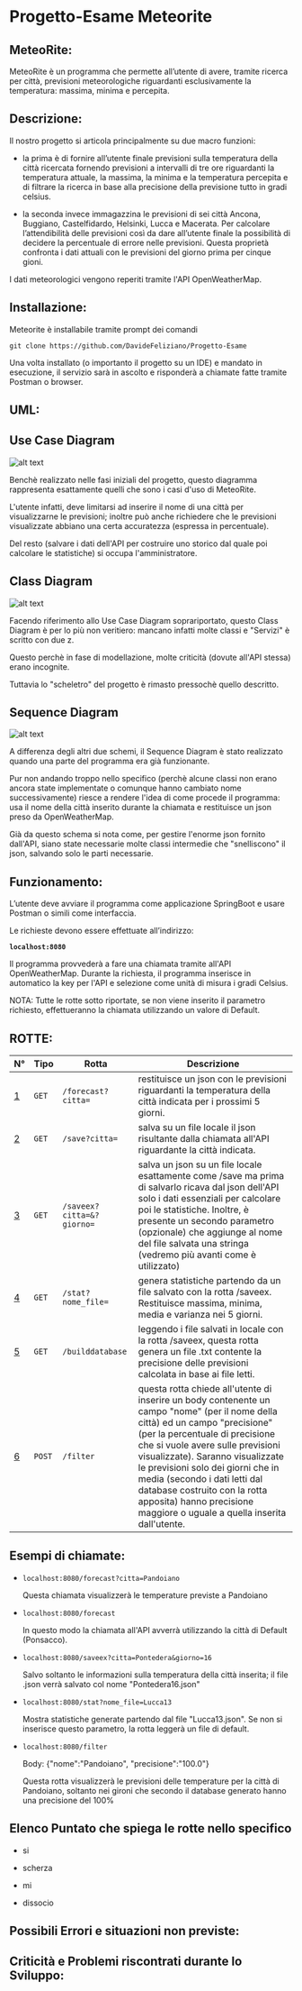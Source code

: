 # Progetto-Esame Meteorite 
## MeteoRite:
MeteoRite è un programma che permette all’utente di avere, tramite ricerca per città, previsioni meteorologiche riguardanti
esclusivamente la temperatura: massima, minima e percepita.


## **Descrizione:**

Il nostro progetto si articola principalmente su  due macro funzioni: 

* la prima è di fornire all’utente finale previsioni sulla temperatura della città ricercata fornendo previsioni a intervalli 
di tre ore riguardanti la temperatura attuale, la massima, la minima e la temperatura percepita e di filtrare la ricerca in base 
alla precisione della previsione tutto in gradi celsius.

* la seconda invece immagazzina le previsioni di sei città Ancona, Buggiano, Castelfidardo, Helsinki,
Lucca e Macerata. Per calcolare l’attendibilità delle previsioni così da dare all’utente finale la possibilità di decidere 
la percentuale di errore nelle previsioni. Questa proprietà confronta i dati attuali con le previsioni del giorno prima per cinque gioni.

I dati meteorologici vengono  reperiti tramite l'API OpenWeatherMap.



## Installazione: 
Meteorite è installabile tramite prompt dei comandi 
```
git clone https://github.com/DavideFeliziano/Progetto-Esame
```

Una volta installato (o importanto il progetto su un IDE) e mandato in esecuzione, il servizio sarà in ascolto e risponderà a chiamate fatte tramite Postman o browser.

## UML:

## Use Case Diagram
![alt text](https://github.com/DavideFeliziano/Progetto-Esame/blob/main/usecasediagram.jpg?raw=true)

Benchè realizzato nelle fasi iniziali del progetto, questo diagramma rappresenta esattamente quelli che sono i casi d'uso di MeteoRite.

L'utente infatti, deve limitarsi ad inserire il nome di una città per visualizzarne le previsioni; inoltre può anche richiedere che le previsioni visualizzate abbiano una certa accuratezza (espressa in percentuale).

Del resto (salvare i dati dell'API per costruire uno storico dal quale poi calcolare le statistiche) si occupa l'amministratore.

## Class Diagram
![alt text](https://github.com/DavideFeliziano/Progetto-Esame/blob/main/esame.jpg?raw=true)

Facendo riferimento allo Use Case Diagram soprariportato, questo Class Diagram è per lo più non veritiero: mancano infatti molte classi e "Servizi" è scritto con due z.

Questo perchè in fase di modellazione, molte criticità (dovute all'API stessa) erano incognite.

Tuttavia lo "scheletro" del progetto è rimasto pressochè quello descritto.


## Sequence Diagram
![alt text](https://github.com/DavideFeliziano/Progetto-Esame/blob/main/secuencediagram.jpg?raw=true)

A differenza degli altri due schemi, il Sequence Diagram è stato realizzato quando una parte del programma era già funzionante.

Pur non andando troppo nello specifico (perchè alcune classi non erano ancora state implementate o comunque hanno cambiato nome successivamente) riesce a rendere l'idea di come procede il programma: usa il nome della città inserito durante la chiamata e restituisce un json preso da OpenWeatherMap.

Già da questo schema si nota come, per gestire l'enorme json fornito dall'API, siano state necessarie molte classi intermedie che "snelliscono" il json, salvando solo le parti necessarie.

## Funzionamento:
L’utente deve avviare il programma come applicazione SpringBoot e usare Postman o simili come interfaccia.

Le richieste devono essere effettuate all’indirizzo: 

**``` localhost:8080 ```**

Il programma provvederà a fare una chiamata tramite all'API OpenWeatherMap.
Durante la richiesta, il programma inserisce in automatico la key per l'API e selezione come unità di misura i gradi Celsius.

NOTA: Tutte le rotte sotto riportate, se non viene inserito il parametro richiesto, effettueranno la chiamata utilizzando un valore di Default.

## ROTTE:

N° | Tipo | Rotta | Descrizione
----- | ------------ | -------------------- | ----------------------
[1](#1) | ` GET ` | `/forecast?citta=` | restituisce un json con le previsioni riguardanti la temperatura della città indicata per i prossimi 5 giorni.
[2](#2) | ` GET ` | `/save?citta=` | salva su un file locale il json risultante dalla chiamata all'API riguardante la città indicata.
[3](#3) | ` GET ` | `/saveex?citta=&?giorno=` | salva un json su un file locale esattamente come /save ma prima di salvarlo ricava dal json dell'API solo i dati essenziali per calcolare poi le statistiche. Inoltre, è presente un secondo parametro (opzionale) che aggiunge al nome del file salvata una stringa (vedremo più avanti come è utilizzato)
[4](#4) | ` GET ` | `/stat?nome_file=` | genera statistiche partendo da un file salvato con la rotta /saveex. Restituisce massima, minima, media e varianza nei 5 giorni.
[5](#5) | ` GET ` | `/builddatabase` | leggendo i file salvati in locale con la rotta /saveex, questa rotta genera un file .txt contente la precisione delle previsioni calcolata in base ai file letti.
[6](#6) | ` POST ` | `/filter` | questa rotta chiede all'utente di inserire un body contenente un campo "nome" (per il nome della città) ed un campo "precisione" (per la percentuale di precisione che si vuole avere sulle previsioni visualizzate). Saranno visualizzate le previsioni solo dei giorni che in media (secondo i dati letti dal database costruito con la rotta apposita) hanno precisione maggiore o uguale a quella inserita dall'utente.

## **Esempi di chiamate**:

* `localhost:8080/forecast?citta=Pandoiano`

  Questa chiamata visualizzerà le temperature previste a Pandoiano
  
* `localhost:8080/forecast`

  In questo modo la chiamata all'API avverrà utilizzando la città di Default (Ponsacco).

* `localhost:8080/saveex?citta=Pontedera&giorno=16`

  Salvo soltanto le informazioni sulla temperatura della città inserita; il file .json verrà salvato col nome "Pontedera16.json"
  
* `localhost:8080/stat?nome_file=Lucca13`

  Mostra statistiche generate partendo dal file "Lucca13.json". Se non si inserisce questo parametro, la rotta leggerà un file di default.
  
* `localhost:8080/filter `

  Body: {"nome":"Pandoiano", "precisione":"100.0"}
  
  Questa rotta visualizzerà le previsioni delle temperature per la città di Pandoiano, soltanto nei gironi che secondo il database generato hanno una precisione del         100%


## **Elenco Puntato che spiega le rotte nello specifico**
* si

* scherza

* mi

* dissocio

## Possibili Errori e situazioni non previste:


## Criticità e Problemi riscontrati durante lo Sviluppo:





